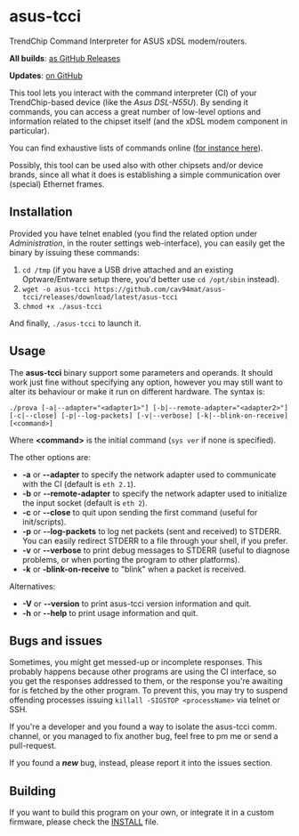 asus-tcci
======

TrendChip Command Interpreter for ASUS xDSL modem/routers.

**All builds**: [as GitHub Releases](https://github.com/cav94mat/asus-tcci/releases/)

**Updates**: [on GitHub](https://github.com/cav94mat/asus-tcci)

This tool lets you interact with the command interpreter (CI) of your TrendChip-based
device (like the *Asus DSL-N55U*). By sending it commands, you can access a great number of
low-level options and information related to the chipset itself (and the xDSL modem component in
particular).

You can find exhaustive lists of commands online ([for instance here](http://www.scribd.com/doc/219586128/TrendChip-CI-Command-Reference-Manual-v1-4-pdf#)).

Possibly, this tool can be used also with other chipsets and/or device brands,
since all what it does is establishing a simple communication over (special)
Ethernet frames.

Installation
---
Provided you have telnet enabled (you find the related option under _Administration_,
in the router settings web-interface), you can easily get the binary by issuing these
commands:

1. `cd /tmp` (if you have a USB drive attached and an existing Optware/Entware setup there, you'd better use `cd /opt/sbin` instead).
2. `wget -o asus-tcci https://github.com/cav94mat/asus-tcci/releases/download/latest/asus-tcci`
3. `chmod +x ./asus-tcci`

And finally, `./asus-tcci` to launch it.

Usage
---
The **asus-tcci** binary support some parameters and operands. It should work just
fine without specifying any option, however you may still want to alter its
behaviour or make it run on different hardware. The syntax is:

`./prova [-a|--adapter="<adapter1>"] [-b|--remote-adapter="<adapter2>"] [-c|--close] [-p|--log-packets] [-v|--verbose] [-k|--blink-on-receive] [<command>]`

Where **&lt;command&gt;** is the initial command (`sys ver` if none is specified).

The other options are:
* **-a** or **--adapter** to specify the network adapter used to communicate with the CI (default is `eth 2.1`).
* **-b** or **--remote-adapter** to specify the network adapter used to initialize the input socket (default is `eth 2`).
* **-c** or **--close** to quit upon sending the first command (useful for init/scripts).
* **-p** or **--log-packets** to log net packets (sent and received) to STDERR. You can easily redirect STDERR to a file through your shell, if you prefer.
* **-v** or **--verbose** to print debug messages to STDERR (useful to diagnose problems, or when porting the program to other platforms).
* **-k** or **-blink-on-receive** to "blink" when a packet is received.

Alternatives:
* **-V** or **--version** to print asus-tcci version information and quit.
* **-h** or **--help** to print usage information and quit.

Bugs and issues
---

Sometimes, you might get messed-up or incomplete responses. This probably happens
because other programs are using the CI interface, so you get the responses addressed
to them, or the response you're awaiting for is fetched by the other program.
To prevent this, you may try to suspend offending processes issuing `killall -SIGSTOP <processName>`
via telnet or SSH.

If you're a developer and you found a way to isolate the asus-tcci comm. channel, or
you managed to fix another bug, feel free to pm me or send a pull-request.

If you found a ***new*** bug, instead, please report it into the issues section.

Building
---
If you want to build this program on your own, or integrate it in a custom firmware, please check the [INSTALL](INSTALL) file.
